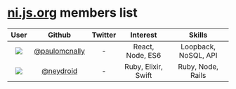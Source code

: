 # [ni.js.org](ni.js.org) members list

| User  | Github | Twitter | Interest | Skills |
| :---: | :---: | :---: | :---: | :---: |
| ![](https://avatars3.githubusercontent.com/u/181533?s=200&v=4)| [@paulomcnally](https://github.com/paulomcnally) | - | React, Node, ES6 | Loopback, NoSQL, API |
| ![](https://avatars3.githubusercontent.com/u/3151129?s=200&v=4) | [@neydroid](https://github.com/neydroid) | - | Ruby, Elixir, Swift| Ruby, Node, Rails |
